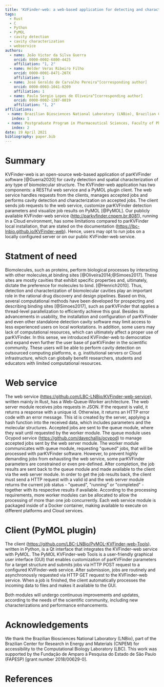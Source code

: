 ```yaml
---
title: 'KVFinder-web: a web-based application for detecting and characterizing cavities in biomolecules'
tags:
  - Rust
  - C
  - Python
  - PyMOL
  - cavity detection
  - cavity characterization
  - webservice
authors:
  - name: João Victor da Silva Guerra
    orcid: 0000-0002-6800-4425
    affiliation: "1, 2"
  - name: Helder Veras Ribeiro Filho
    orcid: 0000-0001-8471-207X
    affiliation: 1  
  - name: José Geraldo de Carvalho Pereira^[corresponding author]
    orcid: 0000-0003-1041-0209
    affiliation: 1
  - name: Paulo Sergio Lopes de Oliveira^[corresponding author]
    orcid: 0000-0002-1287-8019
    affiliation: "1, 2"
affiliations:
 - name: Brazilian Biosciences National Laboratory (LNBio), Brazilian Center for Research in Energy and Materials (CNPEM), Campinas 13083-100, SP, Brazil
   index: 1
 - name: Postgraduate Program in Pharmaceutical Sciences, Faculty of Pharmaceutical Sciences, University of Campinas, Campinas, SP, Brazil
   index: 2
date: 19 April 2021
bibliography: paper.bib
---
```


# Summary 

KVFinder-web is an open-source web-based application of parKVFinder software [@Guerra2020] for cavity detection and spatial characterization of any type of biomolecular structure. The KVFinder-web application has two components: a RESTful web service and a PyMOL plugin client. The web service handles requests from the clients, manages accepted jobs and performs cavity detection and characterization on accepted jobs. The client sends job requests to the web service, customize parKVFinder detection parameters and visualize job results on PyMOL [@PyMOL]. Our publicly available KVFinder-web service (http://parkvfinder.cnpem.br:8081), running in a Cloud environment, has some limitations compared to parKVFinder local installation, that are stated on the documentation (https://lbc-lnbio.github.io/KVFinder-web). Hence, users may opt to run jobs on a locally configured server or on our public KVFinder-web service. 

# Statment of need 

Biomolecules, such as proteins, perform biological processes by interacting with other molecules,at binding sites [@Oliveira2014;@Simoes2017]. These sites are mostly cavities that exhibit specific properties and, ultimately, dictate the preference for molecules to bind. [@Henrich2010]. Thus, detection and characterization of biomolecular cavities play an important role in the rational drug discovery and design pipelines. Based on this, several computational methods have been developed for prospecting and describing binding sites [@Simoes2017], such as parKVFinder that applies a thread-level parallelization to efficiently achieve this goal. Besides its advancements in usability, the installation and configuration of parKVFinder and even other standalone detection cavity software may limit access to less experienced users on local workstations. In addition, some users may lack of computational resources, which can ultimately affect a proper use of parKVFinder. In this sense, we introduced KVFinder-web to democratize and expand even further the user base of parKVFinder in the scientific community. These users will be able to perform cavity detection on outsourced computing platforms, e. g. institutional servers or Cloud infrastructure, which can globally benefit researchers, students and educators with limited computational resources.  

# Web service 

The web service (https://github.com/LBC-LNBio/KVFinder-web-service), written mainly in Rust, has a Web-Queue-Worker architecture. The web server module receives jobs requests in JSON. If the request is valid, it returns a response with a unique id. Otherwise, it returns an HTTP error code with an error message. This id is created by the server, applying a hash function into the received data, which includes parameters and the molecular structures. Accepted jobs are sent to the queue module, where they wait until requested by the worker module. The queue module uses Ocypod service (https://github.com/davechallis/ocypod) to manage accepted jobs sent by the web server module. The worker module communicates with queue module, requesting "queued" jobs, that will be processed with parKVFinder software. However, to prevent highly demanding jobs from exhausting the web service, some parKVFinder parameters are constrained or even pre-defined. After completion, the job results are sent back to the queue module and made available to the client via the web server module. In order to get the job results back, the client must send a HTTP request with a valid id and the web server module returns the current job status - "queued", "running" or "completed" - together with its respective results if available. According to the processing requirements, more worker modules can be allocated to allow the processing of more than one job concurrently. Each web service module is packaged inside of a Docker container, making available to execute on different platforms and Cloud services.

# Client (PyMOL plugin) 

The client (https://github.com/LBC-LNBio/PyMOL-KVFinder-web-Tools), written in Python, is a Qt interface that integrates the KVFinder-web service with PyMOL. The PyMOL KVFinder-web Tools is a user-friendly graphical user interface (GUI) that enables customization of parKVFinder parameters for a target structure and submits jobs via HTTP POST request to a configured KVFinder-web service. After submission, jobs are routinely and asynchronously requested via HTTP GET request to the KVFinder-web service. When a job is finished, the client automatically processes the incoming data to files and makes it available to the GUI. 

Both modules will undergo continuous improvements and updates, according to the needs of the scientific community, including new characterizations and performance enhancements.

# Acknowledgements 

We thank the Brazilian Biosciences National Laboratory (LNBio), part of the Brazilian Center for Research in Energy and Materials (CNPEM) for accessibility to the Computational Biology Laboratory (LBC). This work was supported by the Fundação de Amparo à Pesquisa do Estado de São Paulo (FAPESP) [grant number 2018/00629-0]. 

# References 
